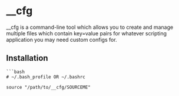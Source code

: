 __cfg
=====

__cfg is a command-line tool which allows you to create and manage multiple files which contain key=value pairs for whatever scripting application you may need custom configs for.


Installation
------------

    ```bash
    # ~/.bash_profile OR ~/.bashrc

    source "/path/to/__cfg/SOURCEME"

